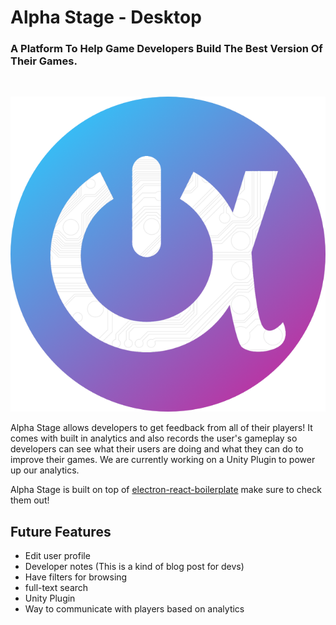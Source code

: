 # Alpha Stage - Desktop

### A Platform To Help Game Developers Build The Best Version Of Their Games.

<br/>

<p align="center">
  <img src="/resources/icon.png"/>
</p>

Alpha Stage allows developers to get feedback from all of their players! It comes with built in analytics and also records the user's gameplay so developers can see what their users are doing and what they can do to improve their games. We are currently working on a Unity Plugin to power up our analytics.

Alpha Stage is built on top of [electron-react-boilerplate](https://github.com/chentsulin/electron-react-boilerplate) make sure to check them out!

## Future Features
* Edit user profile
* Developer notes (This is a kind of blog post for devs)
* Have filters for browsing
* full-text search
* Unity Plugin
* Way to communicate with players based on analytics

